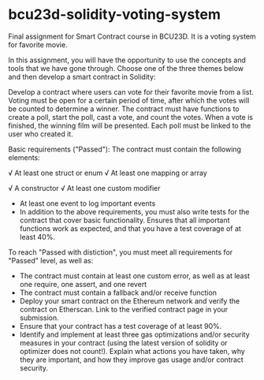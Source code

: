 # bcu23d-solidity-voting-system

Final assignment for Smart Contract course in BCU23D. It is a voting system for favorite movie.

In this assignment, you will have the opportunity to use the concepts and tools that we have gone through. Choose one of the three themes below and then develop a smart contract in Solidity:

Develop a contract where users can vote for their favorite movie from a list. Voting must be open for a certain period of time, after which the votes will be counted to determine a winner. The contract must have functions to create a poll, start the poll, cast a vote, and count the votes. When a vote is finished, the winning film will be presented. Each poll must be linked to the user who created it.

Basic requirements ("Passed"):
The contract must contain the following elements:

√ At least one struct or enum
√ At least one mapping or array

√ A constructor
√ At least one custom modifier

- At least one event to log important events
- In addition to the above requirements, you must also write tests for the contract that cover basic functionality. Ensures that all important functions work as expected, and that you have a test coverage of at least 40%.

To reach "Passed with distiction", you must meet all requirements for "Passed" level, as well as:

- The contract must contain at least one custom error, as well as at least one require, one assert, and one revert
- The contract must contain a fallback and/or receive function
- Deploy your smart contract on the Ethereum network and verify the contract on Etherscan. Link to the verified contract page in your submission.
- Ensure that your contract has a test coverage of at least 90%.
- Identify and implement at least three gas optimizations and/or security measures in your contract (using the latest version of solidity or optimizer does not count!). Explain what actions you have taken, why they are important, and how they improve gas usage and/or contract security.
